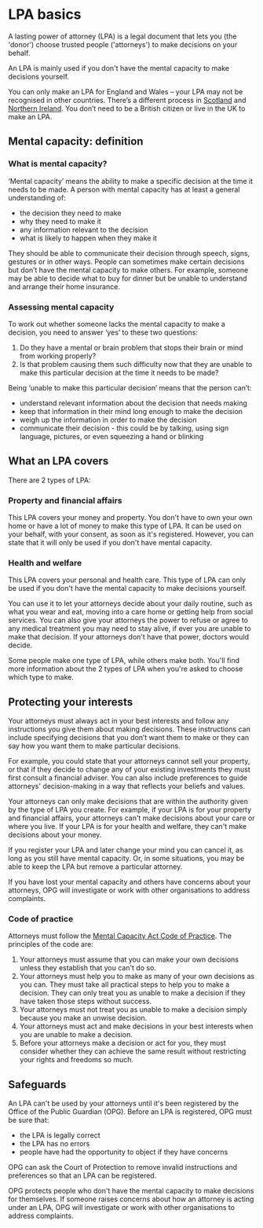# LPA basics

A lasting power of attorney (LPA) is a legal document that lets you (the 'donor') choose trusted people ('attorneys') to make decisions on your behalf.

An LPA is mainly used if you don't have the mental capacity to make decisions yourself.

You can only make an LPA for England and Wales – your LPA may not be recognised in other countries. There’s a different process in <a href="http://www.publicguardian-scotland.gov.uk/power-of-attorney" target="_blank">Scotland</a> and <a href="http://www.nidirect.gov.uk/managing-your-affairs-and-enduring-power-of-attorney" target="_blank">Northern Ireland</a>.
You don’t need to be a British citizen or live in the UK to make an LPA.

## Mental capacity: definition

### What is mental capacity?

‘Mental capacity’ means the ability to make a specific decision at the time it needs to be made. A person with mental capacity has at least a general understanding of:

* the decision they need to make
* why they need to make it
* any information relevant to the decision
* what is likely to happen when they make it

They should be able to communicate their decision through speech, signs, gestures or in other ways. People can sometimes make certain decisions but don’t have the mental capacity to make others. For example, someone may be able to decide what to buy for dinner but be unable to understand and arrange their home insurance.

### Assessing mental capacity

To work out whether someone lacks the mental capacity to make a decision, you need to answer ‘yes’ to these two questions:

1. Do they have a mental or brain problem that stops their brain or mind from working properly?
2. Is that problem causing them such difficulty now that they are unable to make this particular decision at the time it needs to be made?

Being ‘unable to make this particular decision’ means that the person can’t:

* understand relevant information about the decision that needs making
* keep that information in their mind long enough to make the decision
* weigh up the information in order to make the decision
* communicate their decision - this could be by talking, using sign language, pictures, or even squeezing a hand or blinking


## What an LPA covers

There are 2 types of LPA:

### Property and financial affairs

This LPA covers your money and property. You don't have to own your own home or have a lot of money to make this type of LPA. It can be used on your behalf, with your consent, as soon as it's registered. However, you can state that it will only be used if you don't have mental capacity.

### Health and welfare

This LPA covers your personal and health care. This type of LPA can only be used if you don't have the mental capacity to make decisions yourself.

You can use it to let your attorneys decide about your daily routine, such as what you wear and eat, moving into a care home or getting help from social services. You can also give your attorneys the power to refuse or agree to any medical treatment you may need to stay alive, if ever you are unable to make that decision. If your attorneys don't have that power, doctors would decide.

Some people make one type of LPA, while others make both. You'll find more information about the 2 types of LPA when you're asked to choose which type to make.

## Protecting your interests

Your attorneys must always act in your best interests and follow any instructions you give them about making decisions. These instructions can include specifying decisions that you don’t want them to make or they can say how you want them to make particular decisions.

For example, you could state that your attorneys cannot sell your property, or that if they decide to change any of your existing investments they must first consult a financial adviser. You can also include preferences to guide attorneys' decision-making in a way that reflects your beliefs and values.

Your attorneys can only make decisions that are within the authority given by the type of LPA you create. For example, if your LPA is for your property and financial affairs, your attorneys can't make decisions about your care or where you live. If your LPA is for your health and welfare, they can't make decisions about your money.

If you register your LPA and later change your mind you can cancel it, as long as you still have mental capacity. Or, in some situations, you may be able to keep the LPA but remove a particular attorney.

If you have lost your mental capacity and others have concerns about your attorneys, OPG will investigate or work with other organisations to address complaints.

### Code of practice

Attorneys must follow the <a href="
https://www.gov.uk/government/publications/mental-capacity-act-code-of-practice" rel="external" target="_blank">Mental Capacity Act Code of Practice</a>. The principles of the code are:

1. Your attorneys must assume that you can make your own decisions unless they establish that you can't do so.
2. Your attorneys must help you to make as many of your own decisions as you can. They must take all practical steps to help you to make a decision. They can only treat you as unable to make a decision if they have taken those steps without success.
3. Your attorneys must not treat you as unable to make a decision simply because you make an unwise decision.
4. Your attorneys must act and make decisions in your best interests when you are unable to make a decision.
5. Before your attorneys make a decision or act for you, they must consider whether they can achieve the same result without restricting your rights and freedoms so much.

## Safeguards

An LPA can't be used by your attorneys until it's been registered by the Office of the Public Guardian (OPG). Before an LPA is registered, OPG must be sure that:

* the LPA is legally correct
* the LPA has no errors
* people have had the opportunity to object if they have concerns

OPG can ask the Court of Protection to remove invalid instructions and preferences so that an LPA can be registered.

OPG protects people who don't have the mental capacity to make decisions for themselves. If someone raises concerns about how an attorney is acting under an LPA, OPG will investigate or work with other organisations to address complaints.

